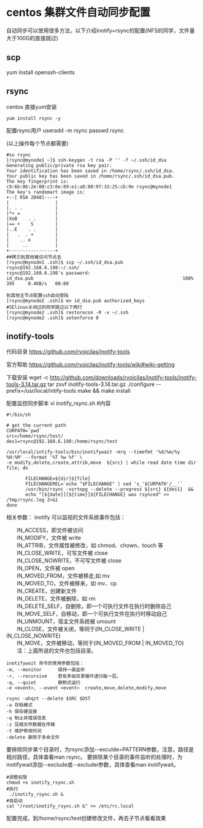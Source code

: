 centos 集群文件自动同步配置
================================
自动同步可以使用很多方法，以下介绍inotify+rsync的配置(NFS的同学，文件量大于100G的直接跳过)

scp
-----
yum install openssh-clients

rsync
------
centos 直接yum安装

	yum install rsync -y

配置rsync用户
	useradd -m rsync
	passwd rsync
	
(以上操作每个节点都需要)	
	
	#su rsync
	[rsync@mynode1 ~]$ ssh-keygen -t rsa -P '' -f ~/.ssh/id_dsa
	Generating public/private rsa key pair.
	Your identification has been saved in /home/rsync/.ssh/id_dsa.
	Your public key has been saved in /home/rsync/.ssh/id_dsa.pub.
	The key fingerprint is:
	c9:6b:86:2e:00:c3:0e:89:e1:a8:80:97:33:25:cb:9e rsync@mynode1
	The key's randomart image is:
	+--[ RSA 2048]----+
	|                 |
	|. . .            |
	|*+ =             |
	|XoB    . .       |
	|== +    S        |
	|..E    . .       |
	|   .  . +        |
	|    .. o         |
	|     ..          |
	+-----------------+
	##拷贝到其他被访问节点去
	[rsync@mynode1 .ssh]$ scp ~/.ssh/id_dsa.pub rsync@192.168.6.198:~/.ssh/
	rsync@192.168.6.198's password: 
	id_dsa.pub                                                       100%  395     0.4KB/s   00:00    
		
	到其他主节点配置ssh自动登陆
	[rsync@mynode2 .ssh]$ mv id_dsa.pub authorized_keys
	#SElinux关闭过的同学跳过以下两行
	[rsync@mynode2 .ssh]$ restorecon -R -v ~/.ssh
	[rsync@mynode2 .ssh]$ setenforce 0
	
inotify-tools
--------------

代码目录
https://github.com/rvoicilas/inotify-tools


官方帮助
https://github.com/rvoicilas/inotify-tools/wiki#wiki-getting

下载安装
	wget -c http://github.com/downloads/rvoicilas/inotify-tools/inotify-tools-3.14.tar.gz
	tar zxvf inotify-tools-3.14.tar.gz
	 ./configure --prefix=/usr/local/intify-tools
	 make && make install
	 
配置监控同步脚本
	vi inotify_rsync.sh
	#内容
	
	#!/bin/sh

	# get the current path
	CURPATH=`pwd`
	src=/home/rsync/test/   
	des1=rsync@192.168.6.198:/home/rsync/test
	 
	/usr/local/intify-tools/bin/inotifywait -mrq --timefmt '%d/%m/%y %H:%M' --format '%T %w %f' \
	-e modify,delete,create,attrib,move  ${src} | while read date time dir file; do

		   FILECHANGE=${dir}${file} 
		   FILECHANGEREL=`echo "$FILECHANGE" | sed 's_'$CURPATH'/__'`	   
		   /usr/bin/rsync -vzrtopg --delete --progress ${src} ${des1}  && 
		   echo "[${date}][${time}]${FILECHANGE} was rsynced" >> /tmp/rsync.log 2>&1 
	done

			
相关参数：
inotify 可以监视的文件系统事件包括：
    
　　IN_ACCESS，即文件被访问<br/>
　　IN_MODIFY，文件被 write<br/>
　　IN_ATTRIB，文件属性被修改，如 chmod、chown、touch 等<br/>
　　IN_CLOSE_WRITE，可写文件被 close<br/>
　　IN_CLOSE_NOWRITE，不可写文件被 close<br/>
　　IN_OPEN，文件被 open<br/>
　　IN_MOVED_FROM，文件被移走,如 mv<br/>
　　IN_MOVED_TO，文件被移来，如 mv、cp<br/>
　　IN_CREATE，创建新文件<br/>
　　IN_DELETE，文件被删除，如 rm<br/>
　　IN_DELETE_SELF，自删除，即一个可执行文件在执行时删除自己<br/>
　　IN_MOVE_SELF，自移动，即一个可执行文件在执行时移动自己<br/>
　　IN_UNMOUNT，宿主文件系统被 umount<br/>
　　IN_CLOSE，文件被关闭，等同于(IN_CLOSE_WRITE | IN_CLOSE_NOWRITE)<br/>
　　IN_MOVE，文件被移动，等同于(IN_MOVED_FROM | IN_MOVED_TO)<br/>
　　注：上面所说的文件也包括目录。<br/>

    inotifywait 命令的常用参数包括：
    -m, --monitor      保持一直监听
    -r, --recursive    若有多级目录循环递归每一层。
    -q, --quiet        静默式运行
    -e <event>, --event <event>  create,move,delete,modify,move
	
	rsync -ahqzt --delete $SRC $DST
	-a 存档模式
	-h 保存硬连接
	-q 制止非错误信息
	-z 压缩文件数据在传输
	-t 维护修改时间
	-delete 删除于多余文件

	
要排除同步某个目录时，为rsync添加--exculde=PATTERN参数，注意，路径是相对路径，具体查看man rsync。
要排除某个目录的事件监听的处理时，为inotifywait添加--exclude或--excludei参数，具体查看man inotifywait。
 
	#调整权限
	chmod +x inotify_rsync.sh
	#执行
	 ./inotify_rsync.sh &
	#自启动
	cat "/root/inotify_rsync.sh &" >> /etc/rc.local

配置完成，到/home/rsync/test创建修改文件，再去子节点看看效果

	

